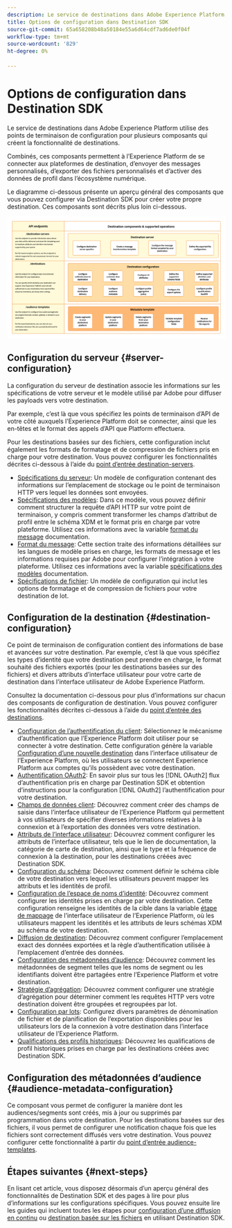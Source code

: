 ```yaml
---
description: Le service de destinations dans Adobe Experience Platform utilise des points de terminaison de configuration pour plusieurs composants qui créent la fonctionnalité de destinations. Découvrez comment ces composants combinés permettent à l’Experience Platform de se connecter à des partenaires de destination, d’envoyer des messages personnalisés et d’activer des données de profil dans l’écosystème numérique.
title: Options de configuration dans Destination SDK
source-git-commit: 65a658208b48a50184e55a6d64cdf7ad6de0f04f
workflow-type: tm+mt
source-wordcount: '829'
ht-degree: 0%

---
```



# Options de configuration dans Destination SDK

Le service de destinations dans Adobe Experience Platform utilise des points de terminaison de configuration pour plusieurs composants qui créent la fonctionnalité de destinations.

Combinés, ces composants permettent à l’Experience Platform de se connecter aux plateformes de destination, d’envoyer des messages personnalisés, d’exporter des fichiers personnalisés et d’activer des données de profil dans l’écosystème numérique.

Le diagramme ci-dessous présente un aperçu général des composants que vous pouvez configurer via Destination SDK pour créer votre propre destination. Ces composants sont décrits plus loin ci-dessous.

![Diagramme présentant les composants de Destination SDK, les points de terminaison de configuration et les opérations pris en charge par ceux-ci.](../assets/functionality/destination-sdk-components-diagram.png)

## Configuration du serveur {#server-configuration}

La configuration du serveur de destination associe les informations sur les spécifications de votre serveur et le modèle utilisé par Adobe pour diffuser les payloads vers votre destination.

Par exemple, c’est là que vous spécifiez les points de terminaison d’API de votre côté auxquels l’Experience Platform doit se connecter, ainsi que les en-têtes et le format des appels d’API que Platform effectuera.

Pour les destinations basées sur des fichiers, cette configuration inclut également les formats de formatage et de compression de fichiers pris en charge pour votre destination. Vous pouvez configurer les fonctionnalités décrites ci-dessous à l’aide du [point d’entrée destination-servers](../authoring-api/destination-server/create-destination-server.md).

* [Spécifications du serveur](destination-server/server-specs.md): Un modèle de configuration contenant des informations sur l’emplacement de stockage ou le point de terminaison HTTP vers lequel les données sont envoyées.
* [Spécifications des modèles](destination-server/templating-specs.md): Dans ce modèle, vous pouvez définir comment structurer la requête d’API HTTP sur votre point de terminaison, y compris comment transformer les champs d’attribut de profil entre le schéma XDM et le format pris en charge par votre plateforme. Utilisez ces informations avec la variable [format du message](destination-server/message-format.md) documentation.
* [Format du message](destination-server/message-format.md): Cette section traite des informations détaillées sur les langues de modèle prises en charge, les formats de message et les informations requises par Adobe pour configurer l’intégration à votre plateforme. Utilisez ces informations avec la variable [spécifications des modèles](destination-server/templating-specs.md) documentation.
* [Spécifications de fichier](destination-server/file-formatting.md): Un modèle de configuration qui inclut les options de formatage et de compression de fichiers pour votre destination de lot.

## Configuration de la destination {#destination-configuration}

Ce point de terminaison de configuration contient des informations de base et avancées sur votre destination. Par exemple, c’est là que vous spécifiez les types d’identité que votre destination peut prendre en charge, le format souhaité des fichiers exportés (pour les destinations basées sur des fichiers) et divers attributs d’interface utilisateur pour votre carte de destination dans l’interface utilisateur de Adobe Experience Platform.

Consultez la documentation ci-dessous pour plus d’informations sur chacun des composants de configuration de destination. Vous pouvez configurer les fonctionnalités décrites ci-dessous à l’aide du [point d’entrée des destinations](../authoring-api/destination-configuration/create-destination-configuration.md).

* [Configuration de l’authentification du client](destination-configuration/customer-authentication.md): Sélectionnez le mécanisme d’authentification que l’Experience Platform doit utiliser pour se connecter à votre destination. Cette configuration génère la variable [Configuration d’une nouvelle destination](../../ui/connect-destination.md) dans l’interface utilisateur de l’Experience Platform, où les utilisateurs se connectent Experience Platform aux comptes qu’ils possèdent avec votre destination.
* [Authentification OAuth2](destination-configuration/oauth2-authentication.md): En savoir plus sur tous les [!DNL OAuth2] flux d’authentification pris en charge par Destination SDK et obtention d’instructions pour la configuration [!DNL OAuth2] l’authentification pour votre destination.
* [Champs de données client](destination-configuration/customer-data-fields.md): Découvrez comment créer des champs de saisie dans l’interface utilisateur de l’Experience Platform qui permettent à vos utilisateurs de spécifier diverses informations relatives à la connexion et à l’exportation des données vers votre destination.
* [Attributs de l’interface utilisateur](destination-configuration/ui-attributes.md): Découvrez comment configurer les attributs de l’interface utilisateur, tels que le lien de documentation, la catégorie de carte de destination, ainsi que le type et la fréquence de connexion à la destination, pour les destinations créées avec Destination SDK.
* [Configuration du schéma](destination-configuration/schema-configuration.md): Découvrez comment définir le schéma cible de votre destination vers lequel les utilisateurs peuvent mapper les attributs et les identités de profil.
* [Configuration de l’espace de noms d’identité](destination-configuration/identity-namespace-configuration.md): Découvrez comment configurer les identités prises en charge par votre destination. Cette configuration renseigne les identités de la cible dans la variable [étape de mappage](../../ui/activate-segment-streaming-destinations.md#mapping) de l’interface utilisateur de l’Experience Platform, où les utilisateurs mappent les identités et les attributs de leurs schémas XDM au schéma de votre destination.
* [Diffusion de destination](destination-configuration/destination-delivery.md): Découvrez comment configurer l’emplacement exact des données exportées et la règle d’authentification utilisée à l’emplacement d’entrée des données.
* [Configuration des métadonnées d’audience](destination-configuration/audience-metadata-configuration.md): Découvrez comment les métadonnées de segment telles que les noms de segment ou les identifiants doivent être partagées entre l’Experience Platform et votre destination.
* [Stratégie d’agrégation](destination-configuration/aggregation-policy.md): Découvrez comment configurer une stratégie d’agrégation pour déterminer comment les requêtes HTTP vers votre destination doivent être groupées et regroupées par lot.
* [Configuration par lots](destination-configuration/batch-configuration.md): Configurez divers paramètres de dénomination de fichier et de planification de l’exportation disponibles pour les utilisateurs lors de la connexion à votre destination dans l’interface utilisateur de l’Experience Platform.
* [Qualifications des profils historiques](destination-configuration/historical-profile-qualifications.md): Découvrez les qualifications de profil historiques prises en charge par les destinations créées avec Destination SDK.

## Configuration des métadonnées d’audience {#audience-metadata-configuration}

Ce composant vous permet de configurer la manière dont les audiences/segments sont créés, mis à jour ou supprimés par programmation dans votre destination. Pour les destinations basées sur des fichiers, il vous permet de configurer une notification chaque fois que les fichiers sont correctement diffusés vers votre destination. Vous pouvez configurer cette fonctionnalité à partir du [point d’entrée audience-templates](../metadata-api/create-audience-template.md).

## Étapes suivantes {#next-steps}

En lisant cet article, vous disposez désormais d’un aperçu général des fonctionnalités de Destination SDK et des pages à lire pour plus d’informations sur les configurations spécifiques. Vous pouvez ensuite lire les guides qui incluent toutes les étapes pour [configuration d’une diffusion en continu](../guides/configure-destination-instructions.md) ou [destination basée sur les fichiers](../guides/configure-file-based-destination-instructions.md) en utilisant Destination SDK.
